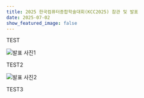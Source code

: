 ```yaml
---
title: 2025 한국컴퓨터종합학술대회(KCC2025) 참관 및 발표
date: 2025-07-02
show_featured_image: false
---
```


TEST

![발표 사진1](KCC2025_KSL.png)


TEST2

![발표 사진2](KCC2025_SYC.jpeg)

TEST3
